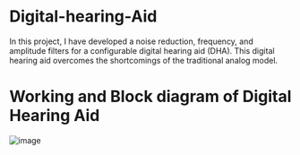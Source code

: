 # Digital-hearing-Aid
In this project, I have developed a noise reduction, frequency, and amplitude filters for a configurable digital hearing aid (DHA). This digital hearing aid overcomes the shortcomings of the traditional analog model.

# Working and Block diagram of Digital Hearing Aid

![image](https://user-images.githubusercontent.com/73469122/126078273-6d1a55d8-c619-47c6-b769-889ae746c47d.png)
